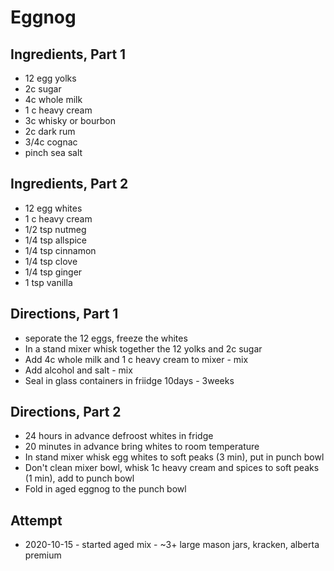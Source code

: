 # Eggnog

## Ingredients, Part 1
* 12 egg yolks
* 2c sugar
* 4c whole milk
* 1 c heavy cream
* 3c whisky or bourbon
* 2c dark rum
* 3/4c cognac
* pinch sea salt

## Ingredients, Part 2
* 12 egg whites
* 1 c heavy cream
* 1/2 tsp nutmeg
* 1/4 tsp allspice
* 1/4 tsp cinnamon
* 1/4 tsp clove
* 1/4 tsp ginger
* 1 tsp vanilla

## Directions, Part 1
* seporate the 12 eggs, freeze the whites
* In a stand mixer whisk together the 12 yolks and 2c sugar
* Add 4c whole milk and 1 c heavy cream to mixer - mix
* Add alcohol and salt - mix
* Seal in glass containers in friidge 10days - 3weeks

## Directions, Part 2
* 24 hours in advance defroost whites in fridge
* 20 minutes in advance bring whites to room temperature
* In stand mixer whisk egg whites to soft peaks (3 min), put in punch bowl
* Don't clean mixer bowl, whisk 1c heavy cream and spices to soft peaks (1 min), add to punch bowl
* Fold in aged eggnog to the punch bowl

## Attempt
* 2020-10-15 - started aged mix - ~3+ large mason jars, kracken, alberta premium
